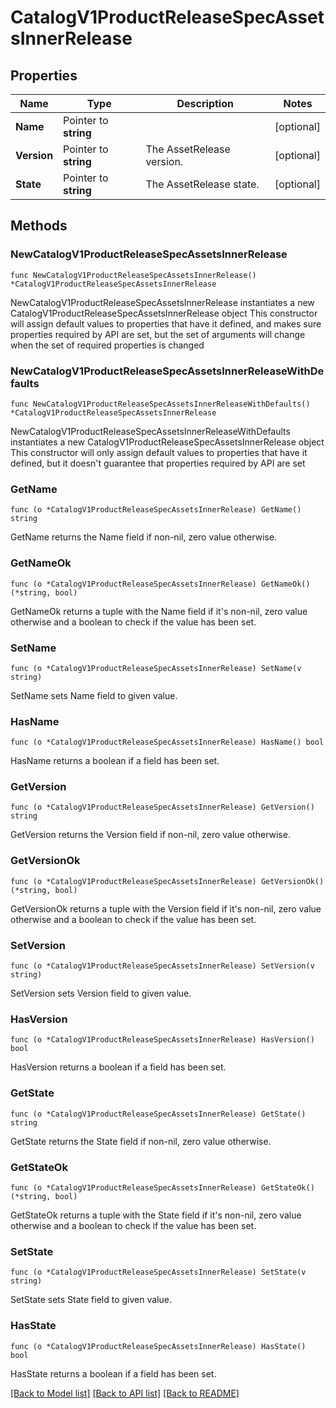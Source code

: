 # CatalogV1ProductReleaseSpecAssetsInnerRelease

## Properties

Name | Type | Description | Notes
------------ | ------------- | ------------- | -------------
**Name** | Pointer to **string** |  | [optional] 
**Version** | Pointer to **string** | The AssetRelease version. | [optional] 
**State** | Pointer to **string** | The AssetRelease state. | [optional] 

## Methods

### NewCatalogV1ProductReleaseSpecAssetsInnerRelease

`func NewCatalogV1ProductReleaseSpecAssetsInnerRelease() *CatalogV1ProductReleaseSpecAssetsInnerRelease`

NewCatalogV1ProductReleaseSpecAssetsInnerRelease instantiates a new CatalogV1ProductReleaseSpecAssetsInnerRelease object
This constructor will assign default values to properties that have it defined,
and makes sure properties required by API are set, but the set of arguments
will change when the set of required properties is changed

### NewCatalogV1ProductReleaseSpecAssetsInnerReleaseWithDefaults

`func NewCatalogV1ProductReleaseSpecAssetsInnerReleaseWithDefaults() *CatalogV1ProductReleaseSpecAssetsInnerRelease`

NewCatalogV1ProductReleaseSpecAssetsInnerReleaseWithDefaults instantiates a new CatalogV1ProductReleaseSpecAssetsInnerRelease object
This constructor will only assign default values to properties that have it defined,
but it doesn't guarantee that properties required by API are set

### GetName

`func (o *CatalogV1ProductReleaseSpecAssetsInnerRelease) GetName() string`

GetName returns the Name field if non-nil, zero value otherwise.

### GetNameOk

`func (o *CatalogV1ProductReleaseSpecAssetsInnerRelease) GetNameOk() (*string, bool)`

GetNameOk returns a tuple with the Name field if it's non-nil, zero value otherwise
and a boolean to check if the value has been set.

### SetName

`func (o *CatalogV1ProductReleaseSpecAssetsInnerRelease) SetName(v string)`

SetName sets Name field to given value.

### HasName

`func (o *CatalogV1ProductReleaseSpecAssetsInnerRelease) HasName() bool`

HasName returns a boolean if a field has been set.

### GetVersion

`func (o *CatalogV1ProductReleaseSpecAssetsInnerRelease) GetVersion() string`

GetVersion returns the Version field if non-nil, zero value otherwise.

### GetVersionOk

`func (o *CatalogV1ProductReleaseSpecAssetsInnerRelease) GetVersionOk() (*string, bool)`

GetVersionOk returns a tuple with the Version field if it's non-nil, zero value otherwise
and a boolean to check if the value has been set.

### SetVersion

`func (o *CatalogV1ProductReleaseSpecAssetsInnerRelease) SetVersion(v string)`

SetVersion sets Version field to given value.

### HasVersion

`func (o *CatalogV1ProductReleaseSpecAssetsInnerRelease) HasVersion() bool`

HasVersion returns a boolean if a field has been set.

### GetState

`func (o *CatalogV1ProductReleaseSpecAssetsInnerRelease) GetState() string`

GetState returns the State field if non-nil, zero value otherwise.

### GetStateOk

`func (o *CatalogV1ProductReleaseSpecAssetsInnerRelease) GetStateOk() (*string, bool)`

GetStateOk returns a tuple with the State field if it's non-nil, zero value otherwise
and a boolean to check if the value has been set.

### SetState

`func (o *CatalogV1ProductReleaseSpecAssetsInnerRelease) SetState(v string)`

SetState sets State field to given value.

### HasState

`func (o *CatalogV1ProductReleaseSpecAssetsInnerRelease) HasState() bool`

HasState returns a boolean if a field has been set.


[[Back to Model list]](../README.md#documentation-for-models) [[Back to API list]](../README.md#documentation-for-api-endpoints) [[Back to README]](../README.md)



